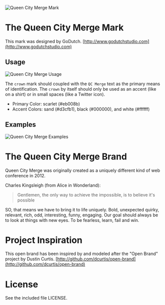 ![Queen City Merge Mark](https://raw.github.com/qcmerge/brand/master/png/qcmerge-mark.png)

# The Queen City Merge Mark

This mark was designed by GoDutch. [http://www.godutchstudio.com](http://www.godutchstudio.com)

## Usage

![Queen City Merge Usage](//raw.github.com/qcmerge/brand/master/usage/qcmerge-usage.png)

The `crown` mark should coupled with the `QC Merge` text as the primary means of identification. The `crown` by itself should only be used as an accent (like on a shirt) or in small spaces (like a Twitter icon).

- Primary Color: scarlet (#eb008b)
- Accent Colors: sand (#d3cfb1), black (#000000), and white (#ffffff)

## Examples

![Queen City Merge Examples](//raw.github.com/qcmerge/brand/master/usage/qcmerge-examples.png)

# The Queen City Merge Brand

Queen City Merge was originally created as a uniquely different kind of web conference in 2012.

Charles Kingsleigh (from Alice in Wonderland):
> Gentlemen, the only way to achieve the impossible, is to believe it's possible

SO, that means we have to bring it to life uniquely. Bold, unexpected quirky, relevant, rich, odd, interesting, funny, engaging. Our goal should always be to look at things with new eyes. To be fearless, learn, fail and win.

# Project Inspiration

This open brand has been inspired by and modeled after the "Open Brand" project by Dustin Curtis. [http://github.com/dcurtis/open-brand](http://github.com/dcurtis/open-brand)

# License

See the included file LICENSE.
